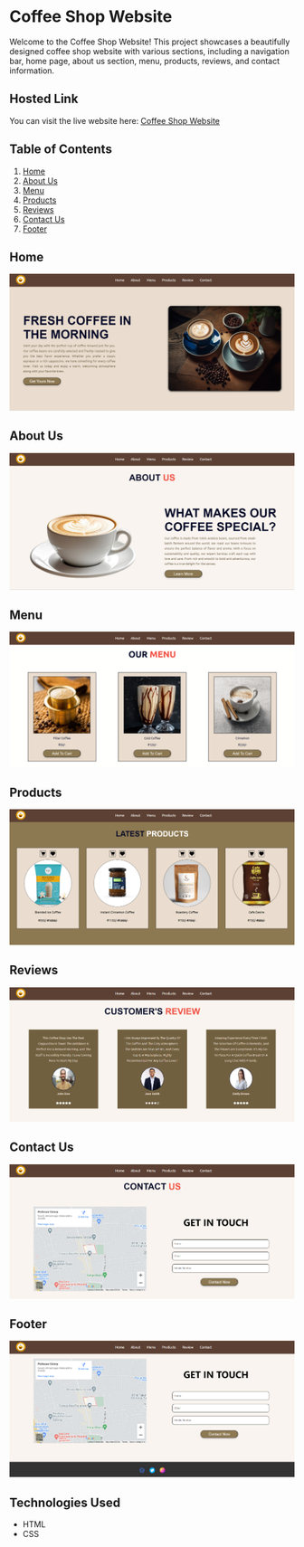 # Coffee Shop Website

Welcome to the Coffee Shop Website! This project showcases a beautifully designed coffee shop website with various sections, including a navigation bar, home page, about us section, menu, products, reviews, and contact information.

## Hosted Link
You can visit the live website here: [Coffee Shop Website](https://coffeeshopwebsitedesign.netlify.app/)

## Table of Contents
1. [Home](#home)
2. [About Us](#about-us)
3. [Menu](#menu)
4. [Products](#products)
5. [Reviews](#reviews)
6. [Contact Us](#contact-us)
7. [Footer](#footer)

## Home
![Home Section](./screenshots/1.png)

## About Us
![About Us Section](./screenshots/2..png)

## Menu
![Menu Section](./screenshots/3.png)

## Products
![Products Section](./screenshots/4.png)

## Reviews
![Reviews Section](./screenshots/5.png)

## Contact Us
![Contact Us Section](./screenshots/6.png)

## Footer
![Footer Section](./screenshots/7.png)

## Technologies Used
- HTML
- CSS

